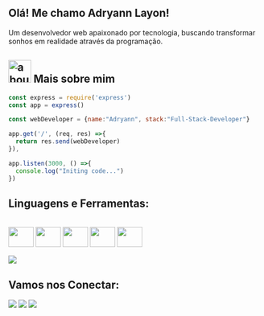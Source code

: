 ## Olá! Me chamo Adryann Layon!
Um desenvolvedor web apaixonado por tecnologia, buscando transformar sonhos em realidade através da programação.

## <img width="45" alt="about" src="https://raw.github.com/elizarov/elizarov/master/about.png"> Mais sobre mim

```javascript
const express = require('express')
const app = express()

const webDeveloper = {name:"Adryann", stack:"Full-Stack-Developer"}

app.get('/', (req, res) =>{
  return res.send(webDeveloper)
}),

app.listen(3000, () =>{
  console.log("Initing code...")
})

```

  ## **Linguagens e Ferramentas:**
  
  <div style="display: inline_block"><br>
  <img src="https://cdn.jsdelivr.net/gh/devicons/devicon/icons/html5/html5-plain.svg" width="50" height="40" align="center"/>
  <img src="https://cdn.jsdelivr.net/gh/devicons/devicon/icons/css3/css3-plain.svg" width="50" height="40" align="center"/>
  <img src="https://cdn.jsdelivr.net/gh/devicons/devicon/icons/javascript/javascript-plain.svg" width="50" height="40" align="center"/>
  <img src="https://cdn.jsdelivr.net/gh/devicons/devicon/icons/python/python-original.svg" width="50" height="40" align="center"/> 
  <img src="https://cdn.jsdelivr.net/gh/devicons/devicon/icons/flask/flask-original.svg" width="50" height="40" align="center"/>

</div><br>
  <a href="https://github.com/Gurupreet">
  <img align="center" src="https://github-readme-stats.vercel.app/api/top-langs/?username=Layonzera&theme=dracula&hide_langs_below=1" />
</a>

## **Vamos nos Conectar:**

<p align="left">
  <a target="_blank" href="https://www.linkedin.com/in/adryann-layon-ab789b1b9/" alt="Linkedin">
  <img src="https://img.shields.io/badge/-LinkedIn-%230077B5?style=for-the-badge&logo=linkedin&logoColor=white" target="_blank"></a> 

  <a target="_blank" href="https://www.instagram.com/layonzera/" alt="Instagram">
  <img src="https://img.shields.io/badge/-Instagram-%23E4405F?style=for-the-badge&logo=instagram&logoColor=white" target="_blank"></a>
 
  <a target="_blank" href="mailto:adryann.layon10@hotmail.com" alt="Outlook">
  <img src="https://img.shields.io/badge/Microsoft_Outlook-0078D4?style=for-the-badge&logo=microsoft-outlook&logoColor=white"</a>
</p>
<br>
